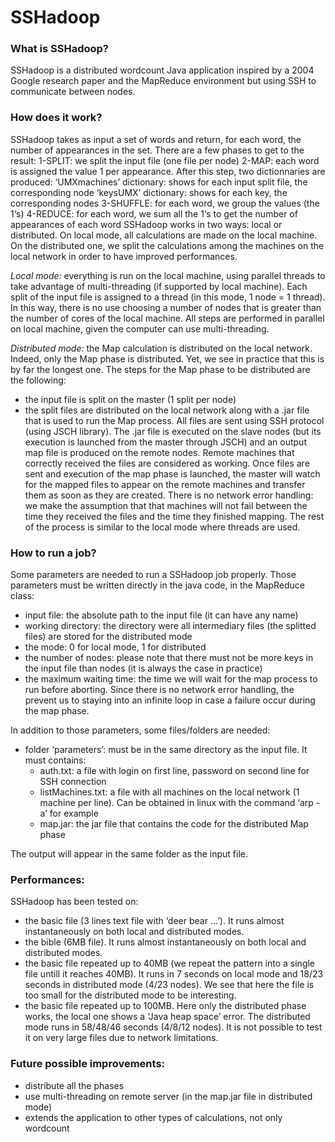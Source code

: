 SSHadoop
========

### What is SSHadoop? 
SSHadoop is a distributed wordcount Java application inspired by a 2004 Google research paper and 
the MapReduce environment but using SSH to communicate between nodes. 


### How does it work? 
SSHadoop takes as input a set of words and return, for each word, the number of appearances 
in the set. 
There are a few phases to get to the result: 
1-SPLIT: we split the input file (one file per node) 
2-MAP: each word is assigned the value 1 per appearance. After this step, two dictionnaries are 
produced: 
‘UMXmachines’ dictionary: shows for each input split file, the corresponding node 
‘keysUMX’ dictionary: shows for each key, the corresponding nodes 
3-SHUFFLE: for each word, we group the values (the 1‘s) 
4-REDUCE: for each word, we sum all the 1‘s to get the number of appearances of each word 
SSHadoop works in two ways: local or distributed. On local mode, all calculations are made on 
the local machine. On the distributed one, we split the calculations among the machines on the 
local network in order to have improved performances. 

_Local mode:_ everything is run on the local machine, using parallel threads to take advantage of 
multi-threading (if supported by local machine). Each split of the input file is assigned to a 
thread (in this mode, 1 node = 1 thread). In this way, there is no use choosing a number of nodes 
that is greater than the number of cores of the local machine. 
All steps are performed in parallel on local machine, given the computer can use multi-threading. 

_Distributed mode:_ the Map calculation is distributed on the local network. Indeed, only the Map 
phase is distributed. Yet, we see in practice that this is by far the longest one. The steps for the 
Map phase to be distributed are the following:
- the input file is split on the master (1 split per node) 
- the split files are distributed on the local network along with a .jar file that is used to run the 
Map process. All files are sent using SSH protocol (using JSCH library). The .jar file is executed 
on the slave nodes (but its execution is launched from the master through JSCH) and an output map file is produced on the remote nodes. 
Remote machines that correctly received the files are considered as working. Once files are sent and execution of the map phase is launched, the master will watch for the mapped files to appear on the remote machines and transfer them as soon as they are created. There is no network error handling: we make the assumption that that machines will not fail between the time they received the files and the time they finished mapping. The rest of the process is similar to the local mode where threads are used. 



### How to run a job? 
Some parameters are needed to run a SSHadoop job properly. Those parameters must be written 
directly in the java code, in the MapReduce class: 
- input file: the absolute path to the input file (it can have any name)
- working directory: the directory were all intermediary files (the splitted files) are stored for the distributed mode
- the mode: 0 for local mode, 1 for distributed 
- the number of nodes: please note that there must not be more keys in the input file than nodes 
(it is always the case in practice) 
- the maximum waiting time: the time we will wait for the map process to run before aborting. 
Since there is no network error handling, the prevent us to staying into an infinite loop in case a 
failure occur during the map phase. 

In addition to those parameters, some files/folders are needed: 
- folder ‘parameters’: must be in the same directory as the input file. It must contains: 
	- auth.txt: a file with login on first line, password on second line for SSH connection 
	- listMachines.txt: a file with all machines on the local network (1 machine per line). Can be obtained in linux with the command ‘arp -a’ for example 
	- map.jar: the jar file that contains the code for the distributed Map phase 

The output will appear in the same folder as the input file. 


### Performances: 
SSHadoop has been tested on: 
- the basic file (3 lines text file with ‘deer bear ...’). It runs almost instantaneously on both local and distributed modes.
- the bible (6MB file). It runs almost instantaneously on both local and distributed modes.
- the basic file repeated up to 40MB (we repeat the pattern into a single file untill it reaches 
40MB). It runs in 7 seconds on local mode and 18/23 seconds in distributed mode (4/23 nodes). We see that here the file is too small for the distributed mode to be interesting.
- the basic file repeated up to 100MB. Here only the distributed phase works, the local one shows a ‘Java heap space’ error. The distributed mode runs in 58/48/46 seconds (4/8/12 nodes).
It is not possible to test it on very large files due to network limitations. 


### Future possible improvements: 
- distribute all the phases 
- use multi-threading on remote server (in the map.jar file in distributed mode) 
- extends the application to other types of calculations, not only wordcount 
